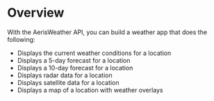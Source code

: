 # Overview

With the AerisWeather API, you can build a weather app that does the following:

- Displays the current weather conditions for a location
- Displays a 5-day forecast for a location
- Displays a 10-day forecast for a location
- Displays radar data for a location
- Displays satellite data for a location
- Displays a map of a location with weather overlays
